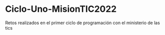 # Ciclo-Uno-MisionTIC2022
Retos realizados en el primer ciclo de programación con el ministerio de las tics 
